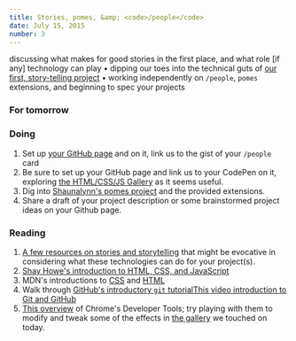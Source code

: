 ```yaml
---
title: Stories, pomes, &amp; <code>/people</code>
date: July 15, 2015
number: 3
---
```



discussing what makes for good stories in the first place, and what role [if any] technology can play • dipping our toes into the technical guts of [our first, story-telling project](https://github.com/dgmde15/a-story-in-pomes) • working independently on `/people`, `pomes` extensions, and beginning to spec your projects

### For tomorrow

### Doing

1.  Set up [your GitHub page](https://pages.github.com/) and on it, link us to the gist of your `/people` card
2.  Be sure to set up your GitHub page and link us to your CodePen on it, exploring [the HTML/CSS/JS Gallery](https://github.com/dgmds15/html-css-js-gallery) as it seems useful.
3.  Dig into [Shaunalynn's pomes project](https://github.com/dgmde15/a-story-in-pomes) and the provided extensions.
4.  Share a draft of your project description or some brainstormed project ideas on your Github page.

### Reading

1.  [A few resources on stories and storytelling](https://gist.github.com/aresnick/11ff4be3cf5b861c4748) that might be evocative in considering what these technologies can do for your project(s).
2.  [Shay Howe's introduction to HTML, CSS, and JavaScript](http://learn.shayhowe.com/html-css/)
3.  MDN's introductions to [CSS](https://developer.mozilla.org/en-US/Learn/CSS) and [HTML](https://developer.mozilla.org/en-US/Learn/HTML)
4.  Walk through [GitHub's introductory `git` tutorial](https://try.github.io/levels/1/challenges/1)[This video introduction to Git and GitHub](https://www.youtube.com/watch?v=U8GBXvdmHT4)
5.  [This overview](http://www.html5rocks.com/en/tutorials/developertools/part1/) of Chrome's Developer Tools; try playing with them to modify and tweak some of the effects in [the gallery](https://github.com/dgmds15/html-css-js-gallery) we touched on today.

